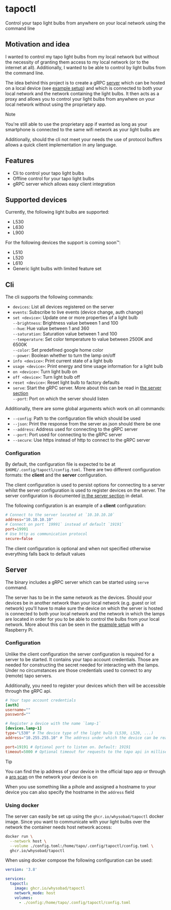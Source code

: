 # tapoctl

Control your tapo light bulbs from anywhere on your local network using the command line

## Motivation and idea

I wanted to control my tapo light bulbs from my local network but without the necessity of granting them access to my local network (or to the internet at all).
Additionally, I wanted to be able to control by light bulbs from the command line.

The idea behind this project is to create a gRPC [server](#server) which can be hosted on a local device (see [example setup](/docs/example.md)) and which is connected 
to both your local network and the network containing the light bulbs. It then acts as a proxy and allows you to control
your light bulbs from anywhere on your local network without using the proprietary app.

>[!NOTE]
> You're still able to use the proprietary app if wanted as long as your smartphone is connected to the same wifi network as your light bulbs are

Additionally, should the cli not meet your needs the use of protocol buffers allows a quick client implementation in any language.

## Features

* Cli to control your tapo light bulbs
* Offline control for your tapo light bulbs
* gRPC server which allows easy client integration

## Supported devices

Currently, the following light bulbs are supported:

* L530
* L630
* L900

For the following devices the support is coming soon™:

* L510
* L520
* L610
* Generic light bulbs with limited feature set

## Cli

The cli supports the following commands:

* `devices`: List all devices registered on the server
* `events`: Subscribe to live events (device change, auth change) 
* `set <device>`: Update one or more properties of a light bulb <br>
    `--brightness`: Brightness value between 1 and 100<br>
    `--hue`: Hue value between 1 and 360<br>
    `--saturation`: Saturation value between 1 and 100<br>
    `--temperature`: Set color temperature to value between 2500K and 6500K<br>
    `--color`: Set predefined google home color<br>
    `--power`: Boolean whether to turn the lamp on/off
* `info <device>`: Print current state of a light bulb
* `usage <device>`: Print energy and time usage information for a light bulb
* `on <device>`: Turn light bulb on
* `off <device>`: Turn light bulb off
* `reset <device>`: Reset light bulb to factory defaults
* `serve`: Start the gRPC server. More about this can be read in [the server section](#server) <br>
    `--port`: Port on which the server should listen

Additionally, there are some global arguments which work on all commands:
* `--config`: Path to the configuration file which should be used
* `--json`: Print the response from the server as json should there be one
* `--address`: Address used for connecting to the gRPC server
* `--port`: Port used for connecting to the gRPC server
* `--secure`: Use https instead of http to connect to the gRPC server

### Configuration

By default, the configuration file is expected to be at `$HOME/.config/tapoctl/config.toml`. There are two different configuration formats: the **client** and the **server** configuration.

The client configuration is used to persist options for connecting to a server whilst the server configuration is used to register devices on the server. The server configuration is documented [in the server section](#configuration-1) in detail.

The following configuration is an example of a **client** configuration:
```toml
# Connect to the server located at `10.10.10.10`
address="10.10.10.10"
# Connect on port `19991` instead of default `19191`
port=19991
# Use http as communication protocol
secure=false
```

The client configuration is optional and when not specified otherwise everything falls back to default values

## Server

The binary includes a gRPC server which can be started using `serve` command.

The server has to be in the same network as the devices. Should your devices be in another network than your local network (e.g. guest or iot network)
you'll have to make sure the device on which the server is hosted is connected to both your local network and the network in which the lamps are located in order for you to be
able to control the bulbs from your local network. More about this can be seen in the [example setup](/docs/example.md) with a Raspberry Pi.

### Configuration

Unlike the client configuration the server configuration is required for a server to be started. It contains your tapo account credentials. Those are needed for 
constructing the secret needed for interacting with the lamps. Under no circumstances are those credentials used to connect to any (remote) tapo servers.

Additionally, you need to register your devices which then will be accessible through the gRPC api.

```toml
# Your tapo account credentials
[auth]
username=""
password=""

# Register a device with the name `lamp-1`
[devices.lamp-1]
type="L530" # The device type of the light bulb (L530, L520, ...)
address="10.255.255.10" # The address under which the device can be reached

port=19191 # Optional port to listen on. Default: 19191
timeout=5000 # Optional timeout for requests to the tapo api in milliseconds. Default: 5000
```

>[!TIP]
> You can find the ip address of your device in the official tapo app or through a
> [arp scan](https://linux.die.net/man/1/arp-scan) on the network your device is on
>
> When you use something like a pihole and assigned a hostname to your device you can also specify the hostname
> in the `address` field

### Using docker

The server can easily be set up using the `ghcr.io/whysobad/tapoctl` docker image. Since you want to communicate with your light bulbs over the network
the container needs host network access:

```bash
docker run \
  --network host \
  --volume ./config.toml:/home/tapo/.config/tapoctl/config.toml \
  ghcr.io/whysobad/tapoctl
```

When using docker compose the following configuration can be used:

```yaml
version: '3.8'

services:
  tapoctl:
    image: ghcr.io/whysobad/tapoctl
    network_mode: host
    volumes:
      - ./config:/home/tapo/.config/tapoctl/config.toml
```